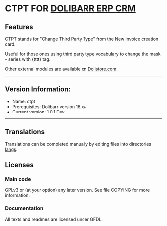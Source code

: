 # CTPT FOR [DOLIBARR ERP CRM](https://www.dolibarr.org)

## Features

CTPT stands for "Change Third Party Type" from the New invoice creation card.
 
Useful for those ones using third party type vocabulary to change the mask - series with {tttt} tag.

<!--
![Screenshot ctpt](img/screenshot_ctpt.png?raw=true "CTPT"){imgmd}
-->

Other external modules are available on [Dolistore.com](https://www.dolistore.com).
***
## Version Information:
* Name: ctpt
* Prerequisites: Dolibarr version 16.x+
* Current version: 1.0.1 Dev
***

## Translations

Translations can be completed manually by editing files into directories [langs](https://github.com/sonikf/ctpt/tree/main/langs).

<!--
This module contains also a sample configuration for Transifex, under the hidden directory [.tx](.tx), so it is possible to manage translation using this service.

For more informations, see the [translator's documentation](https://wiki.dolibarr.org/index.php/Translator_documentation).

There is a [Transifex project](https://transifex.com/projects/p/dolibarr-module-template) for this module.
-->



## Licenses

### Main code

GPLv3 or (at your option) any later version. See file COPYING for more information.

### Documentation

All texts and readmes are licensed under GFDL.
